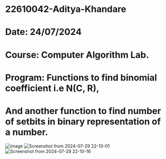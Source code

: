 # 22610042-Aditya-Khandare
# Date: 24/07/2024 
# Course: Computer Algorithm Lab.
# Program: Functions to find binomial coefficient i.e N(C, R),
#          And another function to find number of setbits in binary representation of a number.

![image](https://github.com/user-attachments/assets/9386f653-d665-4e6e-a304-3dc4a29ef4f1)
![Screenshot from 2024-07-29 22-10-01](https://github.com/user-attachments/assets/d8a66c03-f9df-4cf3-929c-3c49789201df)
![Screenshot from 2024-07-29 22-10-16](https://github.com/user-attachments/assets/aec1e296-9ddb-49a7-b3f0-54e40d9d3678)
